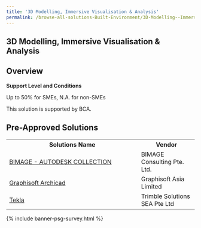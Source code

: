 ```yaml
---
title: '3D Modelling, Immersive Visualisation & Analysis'
permalink: /browse-all-solutions-Built-Environment/3D-Modelling--Immersive-Visualisation-Analysis
---
```


## 3D Modelling, Immersive Visualisation & Analysis
## Overview

**Support Level and Conditions**

Up to 50% for SMEs, N.A. for non-SMEs

This solution is supported by BCA.

## Pre-Approved Solutions

<table>
<tr>
<th style='width: auto;'><b>Solutions Name</b></th>
<th style='width: 30%;'><b>Vendor</b></th>
</tr>
<tr>
<td><a href='/productivity-solutions-grant/solutionrepo/201014126M-BIMAGE-AUTODESK-COLLECTION-G' target='_blank'>BIMAGE - AUTODESK COLLECTION</a><br></td>
<td>BIMAGE Consulting Pte. Ltd.</td>
</tr>
<tr>
<td><a href='/productivity-solutions-grant/solutionrepo/T11FC0171H-Grphsoft-Archcd-G' target='_blank'>Graphisoft Archicad</a><br></td>
<td>Graphisoft Asia Limited</td>
</tr>
<tr>
<td><a href='/productivity-solutions-grant/solutionrepo/201001004D-Tkl-G' target='_blank'>Tekla</a><br></td>
<td>Trimble Solutions SEA Pte Ltd</td>
</tr>
</table>

{% include banner-psg-survey.html %}
